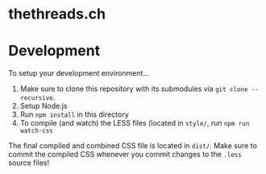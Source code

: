 thethreads.ch
=============

# Development

To setup your development environment...

1. Make sure to clone this repository with its submodules via `git clone --recursive`.
2. Setup Node.js
3. Run `npm install` in this directory
4. To compile (and watch) the LESS files (located in `style/`, run `npm run watch-css`

The final compiled and combined CSS file is located in `dist/`.
Make sure to commit the compiled CSS whenever you commit changes to the `.less` source files!
